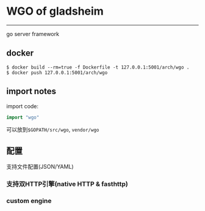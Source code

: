 # WGO of gladsheim
---
go server framework

## docker

```shell
$ docker build --rm=true -f Dockerfile -t 127.0.0.1:5001/arch/wgo .
$ docker push 127.0.0.1:5001/arch/wgo
```

## import notes

import code:

```go
import "wgo"
```

可以放到`$GOPATH/src/wgo`, `vendor/wgo`


## 配置

支持文件配置(JSON/YAML)


### 支持双HTTP引擎(native HTTP & fasthttp)


### custom engine
